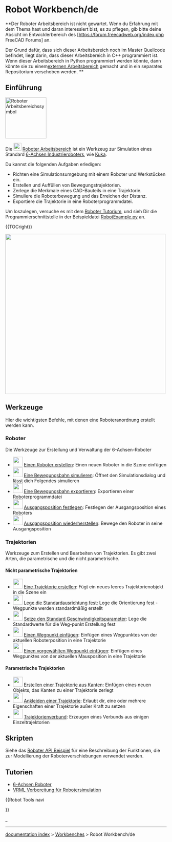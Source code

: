 # Robot Workbench/de
**Der Roboter Arbeitsbereich ist nicht gewartet. Wenn du Erfahrung mit dem Thema hast und daran interessiert bist, es zu pflegen, gib bitte deine Absicht im Entwicklerbereich des [https://forum.freecadweb.org/index.php FreeCAD Forums] an.

Der Grund dafür, dass sich dieser Arbeitsbereich noch im Master Quellcode befindet, liegt darin, dass dieser Arbeitsbereich in C++ programmiert ist. Wenn dieser Arbeitsbereich in Python programmiert werden könnte, dann könnte sie zu einem[externen Arbeitsbereich](external_workbenches/de.md) gemacht und in ein separates Repositorium verschoben werden.
**

## Einführung

<img alt="Roboter Arbeitsbereichssymbol" src=images/Workbench_Robot.svg  style="width:128px;">

Die <img alt="" src=images/Workbench_Robot.svg  style="width:24px;"> [Roboter Arbeitsbereich](Robot_Workbench/de.md) ist ein Werkzeug zur Simulation eines Standard [6-Achsen Industrieroboters](Robot_6-Axis/de.md), wie [Kuka](http://kuka.com/).

Du kannst die folgenden Aufgaben erledigen:

-   Richten eine Simulationsumgebung mit einem Roboter und Werkstücken ein.
-   Erstellen und Auffüllen von Bewegungstrajektorien.
-   Zerlege die Merkmale eines CAD-Bauteils in eine Trajektorie.
-   Simuliere die Roboterbewegung und das Erreichen der Distanz.
-   Exportiere die Trajektorie in eine Roboterprogrammdatei.

Um loszulegen, versuche es mit dem [Roboter Tutorium](Robot_tutorial/de.md), und sieh Dir die Programmierschnittstelle in der Beispieldatei [RobotExample.py](https://github.com/FreeCAD/FreeCAD_sf_master/blob/master/src/Mod/Robot/RobotExample.py) an.


{{TOCright}}

<img alt="" src=images/Robot_Workbench_example.jpg  style="width:500px;">

## Werkzeuge

Hier die wichtigsten Befehle, mit denen eine Roboteranordnung erstellt werden kann.

### Roboter

Die Werkzeuge zur Erstellung und Verwaltung der 6-Achsen-Roboter

-   <img alt="" src=images/Robot_CreateRobot.svg  style="width:30px;"> [Einen Roboter erstellen](Robot_CreateRobot/de.md): Einen neuen Roboter in die Szene einfügen
-   <img alt="" src=images/Robot_Simulate.svg  style="width:30px;"> [Eine Bewegungsbahn simulieren](Robot_Simulate/de.md): Öffnet den Simulationsdialog und lässt dich Folgendes simulieren
-   <img alt="" src=images/Robot_Export.svg  style="width:30px;"> [Eine Bewegungsbahn exportieren](Robot_Export/de.md): Exportieren einer Roboterprogrammdatei
-   <img alt="" src=images/Robot_SetHomePos.svg  style="width:30px;"> [Ausgangsposition festlegen](Robot_SetHomePos/de.md): Festlegen der Ausgangsposition eines Roboters
-   <img alt="" src=images/Robot_RestoreHomePos.svg  style="width:30px;"> [Ausgangsposition wiederherstellen](Robot_RestoreHomePos/de.md): Bewege den Roboter in seine Ausgangsposition

### Trajektorien

Werkzeuge zum Erstellen und Bearbeiten von Trajektorien. Es gibt zwei Arten, die parametrische und die nicht parametrische.

#### Nicht parametrische Trajektorien 

-   <img alt="" src=images/Robot_CreateTrajectory.svg  style="width:30px;"> [Eine Trajektorie erstellen](Robot_CreateTrajectory/de.md): Fügt ein neues leeres Trajektorienobjekt in die Szene ein
-   <img alt="" src=images/Robot_SetDefaultOrientation.svg  style="width:30px;"> [Lege die Standardausrichtung fest](Robot_SetDefaultOrientation/de.md): Lege die Orientierung fest - Wegpunkte werden standardmäßig erstellt
-   <img alt="" src=images/Robot_SetDefaultValues.svg  style="width:30px;"> [Setze den Standard Geschwindigkeitsparameter](Robot_SetDefaultValues/de.md): Lege die Standardwerte für die Weg-punkt Erstellung fest
-   <img alt="" src=images/Robot_InsertWaypoint.svg  style="width:30px;"> [Einen Wegpunkt einfügen](Robot_InsertWaypoint/de.md): Einfügen eines Wegpunktes von der aktuellen Roboterposition in eine Trajektorie
-   <img alt="" src=images/Robot_InsertWaypointPre.svg  style="width:30px;"> [Einen vorgewählten Wegpunkt einfügen](Robot_InsertWaypointPre/de.md): Einfügen eines Wegpunktes von der aktuellen Mausposition in eine Trajektorie

#### Parametrische Trajektorien 

-   <img alt="" src=images/Robot_Edge2Trac.svg  style="width:30px;"> [Erstellen einer Trajektorie aus Kanten](Robot_Edge2Trac/de.md): Einfügen eines neuen Objekts, das Kanten zu einer Trajektorie zerlegt
-   <img alt="" src=images/Robot_TrajectoryDressUp.svg  style="width:30px;"> [Ankleiden einer Trajektorie](Robot_TrajectoryDressUp/de.md): Erlaubt dir, eine oder mehrere Eigenschaften einer Trajektorie außer Kraft zu setzen
-   <img alt="" src=images/Robot_TrajectoryCompound.svg  style="width:30px;"> [Trajektorienverbund](Robot_TrajectoryCompound/de.md): Erzeugen eines Verbunds aus einigen Einzeltrajektorien

## Skripten

Siehe das [Roboter API Beispiel](Robot_API_example/de.md) für eine Beschreibung der Funktionen, die zur Modellierung der Roboterverschiebungen verwendet werden.

## Tutorien

-   [6-Achsen Roboter](Robot_6-Axis/de.md)
-   [VRML Vorbereitung für Robotersimulation](VRML_Preparation_for_Robot_Simulation/de.md)





{{Robot Tools navi

}} 

_

---
[documentation index](../README.md) > [Workbenches](Category_Workbenches.md) > Robot Workbench/de
